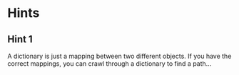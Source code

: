 # Hints
## Hint 1
A dictionary is just a mapping between two different objects. If you have the correct mappings, you can crawl through a dictionary to find a path...